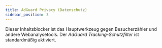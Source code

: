 ```yaml
---
title: AdGuard Privacy (Datenschutz)
sidebar_position: 3
---
```


Dieser Inhaltsblocker ist das Hauptwerkzeug gegen Besucherzähler und andere Webanalysetools. Der _AdGuard Tracking-Schutzfilter_ ist standardmäßig aktiviert.
